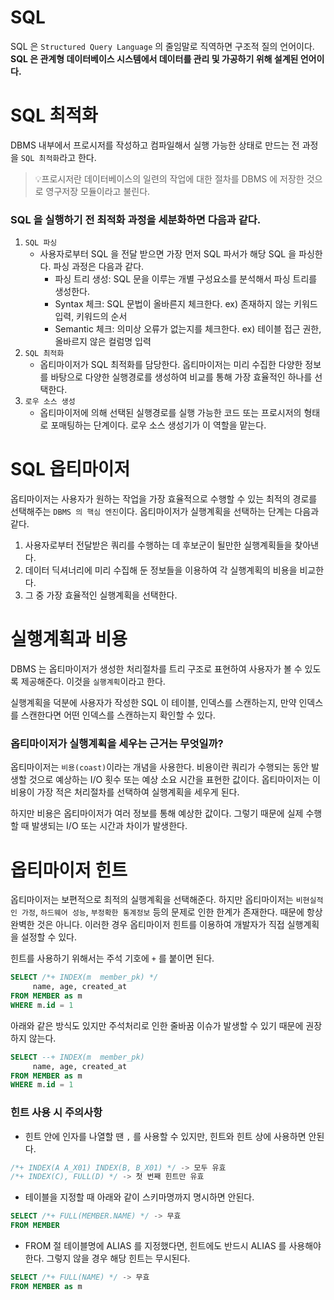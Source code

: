 # SQL

SQL 은 `Structured Query Language` 의 줄임말로 직역하면 구조적 질의 언어이다. **SQL 은 관계형 데이터베이스 시스템에서 데이터를 관리 및 가공하기 위해 설계된 언어이다.**

# SQL 최적화

DBMS 내부에서 프로시저를 작성하고 컴파일해서 실행 가능한 상태로 만드는 전 과정을 `SQL 최적화`라고 한다.
> 💡프로시저란 데이터베이스의 일련의 작업에 대한 절차를 DBMS 에 저장한 것으로 영구저장 모듈이라고 불린다.

### SQL 을 실행하기 전 최적화 과정을 세분화하면 다음과 같다.

1. `SQL 파싱`
    - 사용자로부터 SQL 을 전달 받으면 가장 먼저 SQL 파서가 해당 SQL 을 파싱한다. 파싱 과정은 다음과 같다.
        - 파싱 트리 생성: SQL 문을 이루는 개별 구성요소를 분석해서 파싱 트리를 생성한다.
        - Syntax 체크: SQL 문법이 올바른지 체크한다. ex) 존재하지 않는 키워드 입력, 키워드의 순서
        - Semantic 체크: 의미상 오류가 없는지를 체크한다. ex) 테이블 접근 권한, 올바르지 않은 컬럼명 입력
2. `SQL 최적화`
    - 옵티마이저가 SQL 최적화를 담당한다. 옵티마이저는 미리 수집한 다양한 정보를 바탕으로 다양한 실행경로를 생성하여 비교를 통해 가장 효율적인 하나를 선택한다.
3. `로우 소스 생성`
    - 옵티마이저에 의해 선택된 실행경로를 실행 가능한 코드 또는 프로시저의 형태로 포매팅하는 단계이다. 로우 소스 생성기가 이 역할을 맡는다.

# SQL 옵티마이저

옵티마이저는 사용자가 원하는 작업을 가장 효율적으로 수행할 수 있는 최적의 경로를 선택해주는 `DBMS 의 핵심 엔진`이다. 옵티마이저가 실행계획을 선택하는 단계는 다음과 같다.
1. 사용자로부터 전달받은 쿼리를 수행하는 데 후보군이 될만한 실행계획들을 찾아낸다.
2. 데이터 딕셔너리에 미리 수집해 둔 정보들을 이용하여 각 실행계획의 비용을 비교한다.
3. 그 중 가장 효율적인 실행계획을 선택한다.

# 실행계획과 비용
DBMS 는 옵티마이저가 생성한 처리절차를 트리 구조로 표현하여 사용자가 볼 수 있도록 제공해준다. 이것을 `실행계획`이라고 한다.

실행계획을 덕분에 사용자가 작성한 SQL 이 테이블, 인덱스를 스캔하는지, 만약 인덱스를 스캔한다면 어떤 인덱스를 스캔하는지 확인할 수 있다.


### 옵티마이저가 실행계획을 세우는 근거는 무엇일까?
옵티마이저는 `비용(coast)`이라는 개념을 사용한다. 비용이란 쿼리가 수행되는 동안 발생할 것으로 예상하는 I/O 횟수 또는 예상 소요 시간을 표현한 값이다. 옵티마이저는 이 비용이 가장 적은 처리절차를 선택하여 실행계획을 세우게 된다.

하지만 비용은 옵티마이저가 여러 정보를 통해 예상한 값이다. 그렇기 때문에 실제 수행할 때 발생되는 I/O 또는 시간과 차이가 발생한다.

# 옵티마이저 힌트
옵티마이저는 보편적으로 최적의 실행계획을 선택해준다. 하지만 옵티마이저는 `비현실적인 가정`, `하드웨어 성능`, `부정확한 통계정보` 등의 문제로 인한 한계가 존재한다. 때문에 항상 완벽한 것은 아니다. 이러한 경우 옵티마이저 힌트를 이용하여 개발자가 직접 실행계획을 설정할 수 있다.

힌트를 사용하기 위해서는 주석 기호에 `+` 를 붙이면 된다.

```SQL
SELECT /*+ INDEX(m  member_pk) */
     name, age, created_at
FROM MEMBER as m
WHERE m.id = 1
```
아래와 같은 방식도 있지만 주석처리로 인한 줄바꿈 이슈가 발생할 수 있기 때문에 권장하지 않는다.
```SQL
SELECT --+ INDEX(m  member_pk)
     name, age, created_at
FROM MEMBER as m
WHERE m.id = 1
```

### 힌트 사용 시 주의사항
- 힌트 안에 인자를 나열할 땐 `,` 를 사용할 수 있지만, 힌트와 힌트 상에 사용하면 안된다.
```SQL
/*+ INDEX(A A_X01) INDEX(B, B_X01) */ -> 모두 유효
/*+ INDEX(C), FULL(D) */ -> 첫 번째 힌트만 유효
```
- 테이블을 지정할 때 아래와 같이 스키마명까지 명시하면 안된다.
```SQL
SELECT /*+ FULL(MEMBER.NAME) */ -> 무효
FROM MEMBER
```
- FROM 절 테이블명에 ALIAS 를 지정했다면, 힌트에도 반드시 ALIAS 를 사용해야 한다. 그렇지 않을 경우 해당 힌트는 무시된다.
```SQL
SELECT /*+ FULL(NAME) */ -> 무효
FROM MEMBER as m
```
